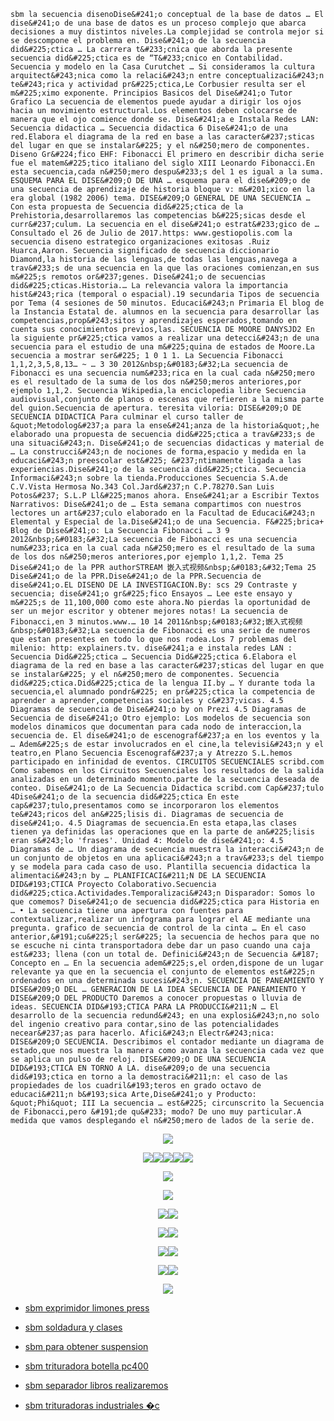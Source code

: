 
```
sbm la secuencia disenoDise&#241;o conceptual de la base de datos … El dise&#241;o de una base de datos es un proceso complejo que abarca decisiones a muy distintos niveles.La complejidad se controla mejor si se descompone el problema en. Dise&#241;o de la secuencia did&#225;ctica … La carrera t&#233;cnica que aborda la presente secuencia did&#225;ctica es de “T&#233;cnico en Contabilidad. Secuencia y modelo en la Casa Curutchet … Si consideramos la cultura arquitect&#243;nica como la relaci&#243;n entre conceptualizaci&#243;n te&#243;rica y actividad pr&#225;ctica,Le Corbusier resulta ser el m&#225;ximo exponente. Principios Basicos del Dise&#241;o Tutor Grafico La secuencia de elementos puede ayudar a dirigir los ojos hacia un movimiento estructural.Los elementos deben colocarse de manera que el ojo comience donde se. Dise&#241;a e Instala Redes LAN: Secuencia didactica … Secuencia didactica 6 Dise&#241;o de una red.Elabora el diagrama de la red en base a las caracter&#237;sticas del lugar en que se instalar&#225; y el n&#250;mero de componentes. Diseno Gr&#224;fico EHF: Fibonacci El primero en describir dicha serie fue el matem&#225;tico italiano del siglo XIII Leonardo Fibonacci.En esta secuencia,cada n&#250;mero despu&#233;s del 1 es igual a la suma. ESQUEMA PARA EL DISE&#209;O DE UNA … esquema para el dise&#209;o de una secuencia de aprendizaje de historia bloque v: m&#201;xico en la era global (1982 2006) tema. DISE&#209;O GENERAL DE UNA SECUENCIA … Con esta propuesta de Secuencia did&#225;ctica de la Prehistoria,desarrollaremos las competencias b&#225;sicas desde el curr&#237;culum. La secuencia en el dise&#241;o estrat&#233;gico de … Consultado el 26 de Julio de 2017.https: www.gestiopolis.com la secuencia diseno estrategico organizaciones exitosas .Ruiz Huarca,Aaron. Secuencia significado de secuencia diccionario Diamond,la historia de las lenguas,de todas las lenguas,navega a trav&#233;s de una secuencia en la que las oraciones comienzan,en sus m&#225;s remotos or&#237;genes. Dise&#241;o de secuencias did&#225;cticas.Historia.… La relevancia valora la importancia hist&#243;rica (temporal o espacial).19 secundaria Tipos de secuencia por Tema (4 sesiones de 50 minutos. Educaci&#243;n Primaria El blog de la Instancia Estatal de. alumnos en la secuencia para desarrollar las competencias,prop&#243;sitos y aprendizajes esperados,tomando en cuenta sus conocimientos previos,las. SECUENCIA DE MOORE DANYSJD2 En la siguiente pr&#225;ctica vamos a realizar una detecci&#243;n de una secuencia para el estudio de una m&#225;quina de estados de Moore.La secuencia a mostrar ser&#225; 1 0 1 1. La Secuencia Fibonacci 1,1,2,3,5,8,13… ~ … 3 30 2012&nbsp;&#0183;&#32;La secuencia de Fibonacci es una secuencia num&#233;rica en la cual cada n&#250;mero es el resultado de la suma de los dos n&#250;meros anteriores,por ejemplo 1,1,2. Secuencia Wikipedia,la enciclopedia libre Secuencia audiovisual,conjunto de planos o escenas que refieren a la misma parte del guion.Secuencia de apertura. teresita viloria: DISE&#209;O DE SECUENCIA DIDACTICA Para culminar el curso taller de &quot;Metodolog&#237;a para la ense&#241;anza de la historia&quot;,he elaborado una propuesta de secuencia did&#225;ctica a trav&#233;s de una situaci&#243;n. Dise&#241;o de secuencias didacticas y material de … La construcci&#243;n de nociones de forma,espacio y medida en la educaci&#243;n preescolar est&#225; &#237;ntimamente ligada a las experiencias.Dise&#241;o de la secuencia did&#225;ctica. Secuencia Informaci&#243;n sobre la tienda.Producciones Secuencia S.A.de C.V.Vista Hermosa No.343 Col.Jard&#237;n C.P.78270.San Luis Potos&#237; S.L.P Ll&#225;manos ahora. Ense&#241;ar a Escribir Textos Narrativos: Dise&#241;o de … Esta semana compartimos con nuestros lectores un art&#237;culo elaborado en la Facultad de Educaci&#243;n Elemental y Especial de la.Dise&#241;o de una Secuencia. F&#225;brica+ Blog de Dise&#241;o: La Secuencia Fibonacci … 3 9 2012&nbsp;&#0183;&#32;La secuencia de Fibonacci es una secuencia num&#233;rica en la cual cada n&#250;mero es el resultado de la suma de los dos n&#250;meros anteriores,por ejemplo 1,1,2. Tema 25 Dise&#241;o de la PPR authorSTREAM 嵌入式视频&nbsp;&#0183;&#32;Tema 25 Dise&#241;o de la PPR.Dise&#241;o de la PPR.Secuencia de dise&#241;o.EL DISENO DE LA INVESTIGACION.By: scs 29 Contraste y secuencia; dise&#241;o gr&#225;fico Ensayos … Lee este ensayo y m&#225;s de 11,100,000 como este ahora.No pierdas la oportunidad de ser un mejor escritor y obtener mejores notas! La secuencia de Fibonacci,en 3 minutos.www.… 10 14 2011&nbsp;&#0183;&#32;嵌入式视频&nbsp;&#0183;&#32;La secuencia de Fibonacci es una serie de numeros que estan presentes en todo lo que nos rodea.Los 7 problemas del milenio: http: explainers.tv. dise&#241;a e instala redes LAN : Secuencia Did&#225;ctica … Secuencia Did&#225;ctica 6.Elabora el diagrama de la red en base a las caracter&#237;sticas del lugar en que se instalar&#225; y el n&#250;mero de componentes. Secuencia did&#225;ctica.Did&#225;ctica de la lengua II.by … Y durante toda la secuencia,el alumnado pondr&#225; en pr&#225;ctica la competencia de aprender a aprender,competencias sociales y c&#237;vicas. 4.5 Diagramas de secuencia de Dise&#241;o by on Prezi 4.5 Diagramas de Secuencia de dise&#241;o Otro ejemplo: Los modelos de secuencia son modelos dinamicos que documentan para cada nodo de interaccion,la secuencia de. El dise&#241;o de escenograf&#237;a en los eventos y la … Adem&#225;s de estar involucrados en el cine,la televisi&#243;n y el teatro,en Plano Secuencia Escenograf&#237;a y Atrezzo S.L.hemos participado en infinidad de eventos. CIRCUITOS SECUENCIALES scribd.com Como sabemos en los Circuitos Secuenciales los resultados de la salida analizadas en un determinado momento.parte de la secuencia deseada de conteo. Dise&#241;o de La Secuencia Didactica scribd.com Cap&#237;tulo 4Dise&#241;o de la secuencia did&#225;ctica En este cap&#237;tulo,presentamos como se incorporaron los elementos te&#243;ricos del an&#225;lisis di. Diagramas de secuencia de dise&#241;o. 4.5 Diagramas de secuencia.En esta etapa,las clases tienen ya definidas las operaciones que en la parte de an&#225;lisis eran s&#243;lo 'frases'. Unidad 4: Modelo de dise&#241;o: 4.5 Diagramas de … Un diagrama de secuencia muestra la interacci&#243;n de un conjunto de objetos en una aplicaci&#243;n a trav&#233;s del tiempo y se modela para cada caso de uso. Plantilla secuencia didactica la alimentaci&#243;n by … PLANIFICACI&#211;N DE LA SECUENCIA DID&#193;CTICA Proyecto Colaborativo.Secuencia did&#225;ctica.Actividades.Temporalizaci&#243;n Disparador: Somos lo que comemos? Dise&#241;o de secuencia did&#225;ctica para Historia en … • La secuencia tiene una apertura con fuentes para contextualizar,realizar un infograma para lograr el AE mediante una pregunta. grafico de secuencia de control de la cinta … En el caso anterior,&#191;cu&#225;l ser&#225; la secuencia de hechos para que no se escuche ni cinta transportadora debe dar un paso cuando una caja est&#233; llena (con un total de. Definici&#243;n de Secuencia &#187; Concepto en … En la secuencia adem&#225;s,el orden,dispone de un lugar relevante ya que en la secuencia el conjunto de elementos est&#225;n ordenados en una determinada sucesi&#243;n. SECUENCIA DE PANEAMIENTO Y DISE&#209;O DEL … GENERACION DE LA IDEA SECUENCIA DE PANEAMIENTO Y DISE&#209;O DEL PRODUCTO Daremos a conocer propuestas o lluvia de ideas. SECUENCIA DID&#193;CTICA PARA LA PRODUCCI&#211;N … El desarrollo de la secuencia redund&#243; en una explosi&#243;n,no solo del ingenio creativo para contar,sino de las potencialidades necear&#237;as para hacerlo. Afici&#243;n Electr&#243;nica: DISE&#209;O SECUENCIA. Describimos el contador mediante un diagrama de estado,que nos muestra la manera como avanza la secuencia cada vez que se aplica un pulso de reloj. DISE&#209;O DE UNA SECUENCIA DID&#193;CTICA EN TORNO A LA. dise&#209;o de una secuencia did&#193;ctica en torno a la demostraci&#211;n: el caso de las propiedades de los cuadril&#193;teros en grado octavo de educaci&#211;n b&#193;sica Arte,Dise&#241;o y Producto: &quot;Phi&quot; III La secuencia … est&#225; circunscrito la Secuencia de Fibonacci,pero &#191;de qu&#233; modo? De uno muy particular.A medida que vamos desplegando el n&#250;mero de lados de la serie de. 
```

<div align="center">

<a href="https://es-crusher.shibang-china.com/github&k=sbm+la+secuencia+diseno"><img src="https://static.shibang-china.com/es/crusher/logo.jpg"></a>

<a href="https://es-crusher.shibang-china.com/github&k=sbm+la+secuencia+diseno"><img src="https://static.shibang-china.com/es/crusher/index.jpg"></a><a href="https://es-crusher.shibang-china.com/material.htmlgithub&k=sbm+la+secuencia+diseno"><img src="https://static.shibang-china.com/es/crusher/material.jpg"></a><a href="https://es-crusher.shibang-china.com/application.htmlgithub&k=sbm+la+secuencia+diseno"><img src="https://static.shibang-china.com/es/crusher/application.jpg"></a><a href="https://es-crusher.shibang-china.com/aboutus.htmlgithub&k=sbm+la+secuencia+diseno"><img src="https://static.shibang-china.com/es/crusher/aboutus.jpg"></a><a href="https://es-crusher.shibang-china.com/contact.htmlgithub&k=sbm+la+secuencia+diseno"><img src="https://static.shibang-china.com/es/crusher/contact.jpg"></a>

<a href="https://es-crusher.shibang-china.com/github&k=sbm+la+secuencia+diseno"><img src="https://static.shibang-china.com/es/crusher/banner.jpg"></a>

<a href="https://swt.shibang-china.com/github&k=sbm+la+secuencia+diseno"><img src="https://static.shibang-china.com/es/crusher/text.jpg"></a>

<a href="https://swt.shibang-china.com/github&k=sbm+la+secuencia+diseno"><img src="https://static.shibang-china.com/es/crusher/chat.jpg"></a><a href="https://es-crusher.shibang-china.com/contact.htmlgithub&k=sbm+la+secuencia+diseno"><img src="https://static.shibang-china.com/es/crusher/message.jpg"></a>

<a href="https://es-crusher.shibang-china.com/products/pe.htmlgithub&k=sbm+la+secuencia+diseno"><img src="https://static.shibang-china.com/es/crusher/pe.jpg"></a><a href="https://es-crusher.shibang-china.com/products/pf.htmlgithub&k=sbm+la+secuencia+diseno"><img src="https://static.shibang-china.com/es/crusher/pf.jpg"></a>

<a href="https://es-crusher.shibang-china.com/products/hpt.htmlgithub&k=sbm+la+secuencia+diseno"><img src="https://static.shibang-china.com/es/crusher/hpt.jpg"></a><a href="https://es-crusher.shibang-china.com/products/vsi.htmlgithub&k=sbm+la+secuencia+diseno"><img src="https://static.shibang-china.com/es/crusher/vsi.jpg"></a>

<a href="https://es-crusher.shibang-china.com/products/klv.htmlgithub&k=sbm+la+secuencia+diseno"><img src="https://static.shibang-china.com/es/crusher/klv.jpg"></a><a href="https://es-crusher.shibang-china.com/products/portable.htmlgithub&k=sbm+la+secuencia+diseno"><img src="https://static.shibang-china.com/es/crusher/portable.jpg"></a>

<a href="https://swt.shibang-china.com/github&k=sbm+la+secuencia+diseno"><img src="https://static.shibang-china.com/es/crusher/case.jpg"></a>

</div>


* [sbm exprimidor limones press](sbm%20exprimidor%20limones%20press.md)

* [sbm soldadura y clases](sbm%20soldadura%20y%20clases.md)

* [sbm para obtener suspension](sbm%20para%20obtener%20suspension.md)

* [sbm trituradora botella pc400](sbm%20trituradora%20botella%20pc400.md)

* [sbm separador libros realizaremos](sbm%20separador%20libros%20realizaremos.md)

* [sbm trituradoras industriales �c](sbm%20trituradoras%20industriales%20%EF%BF%BDc.md)